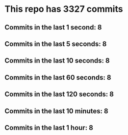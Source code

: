 # This repo has 3327 commits

## Commits in the last 1 second: 8
## Commits in the last 5 seconds: 8
## Commits in the last 10 seconds: 8
## Commits in the last 60 seconds: 8
## Commits in the last 120 seconds: 8
## Commits in the last 10 minutes: 8
## Commits in the last 1 hour: 8
